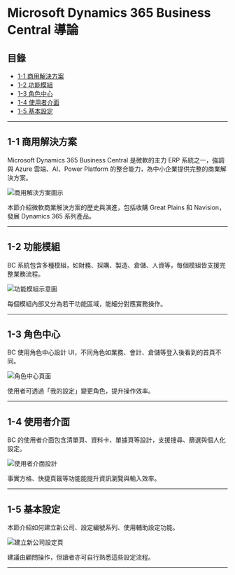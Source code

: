 # Microsoft Dynamics 365 Business Central 導論

## 目錄
- [1-1 商用解決方案](#1-1-商用解決方案)
- [1-2 功能模組](#1-2-功能模組)
- [1-3 角色中心](#1-3-角色中心)
- [1-4 使用者介面](#1-4-使用者介面)
- [1-5 基本設定](#1-5-基本設定)

---

## 1-1 商用解決方案
Microsoft Dynamics 365 Business Central 是微軟的主力 ERP 系統之一，強調與 Azure 雲端、AI、Power Platform 的整合能力，為中小企業提供完整的商業解決方案。

![商用解決方案圖示](images/business-solution.jpg)

本節介紹微軟商業解決方案的歷史與演進，包括收購 Great Plains 和 Navision，發展 Dynamics 365 系列產品。

---

## 1-2 功能模組
BC 系統包含多種模組，如財務、採購、製造、倉儲、人資等，每個模組皆支援完整業務流程。

![功能模組示意圖](images/modules-overview.jpg)

每個模組內部又分為若干功能區域，能細分對應實務操作。

---

## 1-3 角色中心
BC 使用角色中心設計 UI，不同角色如業務、會計、倉儲等登入後看到的首頁不同。

![角色中心頁面](images/role-center.jpg)

使用者可透過「我的設定」變更角色，提升操作效率。

---

## 1-4 使用者介面
BC 的使用者介面包含清單頁、資料卡、單據頁等設計，支援搜尋、篩選與個人化設定。

![使用者介面設計](images/user-interface.jpg)

事實方格、快捷頁籤等功能能提升資訊瀏覽與輸入效率。

---

## 1-5 基本設定
本節介紹如何建立新公司、設定編號系列、使用輔助設定功能。

![建立新公司設定頁](images/setup-company.jpg)

建議由顧問操作，但讀者亦可自行熟悉這些設定流程。

---
